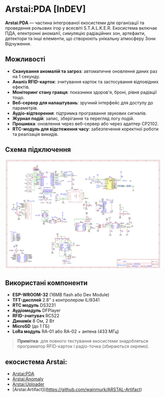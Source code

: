 # Arstai:PDA [InDEV]

**Arstai:PDA** — частина інтегрованої екосистеми для організації та проведення рольових ігор у всесвіті S.T.A.L.K.E.R. Екосистема включає ПДА, електронні аномалії, симуляцію радіаційних зон, артефакти, детектори та інші елементи, що створюють унікальну атмосферу Зони Відчуження.

## Можливості
- **Сканування аномалій та загроз**: автоматичне оновлення даних раз на 1 секунду.
- **Аналіз RFID-карток**: зчитування карток та застосування відповідних ефектів.
- **Моніторинг стану гравця**: показники здоров'я, броні, рівня радіації тощо.
- **Веб-сервер для налаштувань**: зручний інтерфейс для доступу до параметрів.
- **Аудіо-відтворення**: підтримка програвання звукових сигналів.
- **Журнал подій**: запис, зберігання та перегляд логу подій.
- **Прошивка**: оновлення через веб-сервер або через адаптер CP2102.
- **RTC-модуль для відстеження часу**: забезпечення коректної роботи та реалізація викидів.

## Схема підключення
![promo](/Schem.png)

## Використані компоненти
- **ESP-WROOM-32** (16MB flash або Dev Module)
- **TFT-дисплей** 2.8" з контролером ILI9341
- **RTC модуль** DS3231
- **Аудіомодуль** DFPlayer
- **RFID-зчитувач** RC522
- **Динамік** 8 Ом, 2 Вт
- **MicroSD** (до 1 ГБ)
- **LoRa модуль** RA-01 або RA-02 + антена (433 МГц)


> **Примітка**: для повного тестування екосистеми знадобляться програматор RFID-карток і радіо-точка (збираються окремо).

## екосистема Arstai:
- [Arstai:PDA](https://github.com/wainmurk/ARSTAI-PDA)
- [Arstai:Anomaly](https://github.com/wainmurk/ARSTAI-Anomaly)
- [Arstai:Uploader](https://github.com/wainmurk/ARSTAI-Uploader)
- [Arstai:Artifact]((https://github.com/wainmurk/ARSTAL-Artifact)
